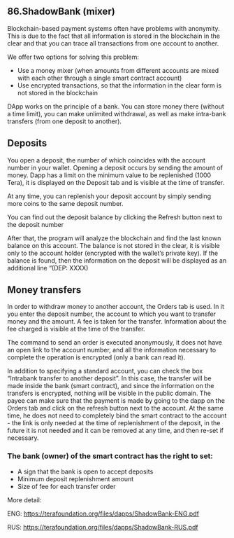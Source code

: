 ﻿## 86.ShadowBank (mixer)
Blockchain-based payment systems often have problems with anonymity. This is due to the fact that all information is stored in the blockchain in the clear and that you can trace all transactions from one account to another.

We offer two options for solving this problem:
- Use a money mixer (when amounts from different accounts are mixed with each other through a single smart contract account)
- Use encrypted transactions, so that the information in the clear form is not stored in the blockchain

DApp works on the principle of a bank. You can store money there (without a time limit), you can make unlimited withdrawal, as well as make intra-bank transfers (from one deposit to another).

## Deposits

You open a deposit, the number of which coincides with the account number in your wallet. Opening a deposit occurs by sending the amount of money. Dapp has a limit on the minimum value to be replenished (1000 Tera), it is displayed on the Deposit tab and is visible at the time of transfer.

At any time, you can replenish your deposit account by simply sending more coins to the same deposit number.

You can find out the deposit balance by clicking the Refresh button next to the deposit number

After that, the program will analyze the blockchain and find the last known balance on this account. The balance is not stored in the clear, it is visible only to the account holder (encrypted with the wallet’s private key).
If the balance is found, then the information on the deposit will be displayed as an additional line “(DEP: XXXX)

## Money transfers

In order to withdraw money to another account, the Orders tab is used. In it you enter the deposit number, the account to which you want to transfer money and the amount. A fee is taken for the transfer. Information about the fee charged is visible at the time of the transfer.


The command to send an order is executed anonymously, it does not have an open link to the account number, and all the information necessary to complete the operation is encrypted (only a bank can read it).

In addition to specifying a standard account, you can check the box “Intrabank transfer to another deposit”. In this case, the transfer will be made inside the bank (smart contract), and since the information on the transfers is encrypted, nothing will be visible in the public domain. The payee can make sure that the payment is made by going to the dapp on the Orders tab and click on the refresh button next to the account. At the same time, he does not need to completely bind the smart contract to the account - the link is only needed at the time of replenishment of the deposit, in the future it is not needed and it can be removed at any time, and then re-set if necessary.

### The bank (owner) of the smart contract has the right to set:

- A sign that the bank is open to accept deposits
- Minimum deposit replenishment amount
- Size of fee for each transfer order


More detail:

ENG: 
https://terafoundation.org/files/dapps/ShadowBank-ENG.pdf

RUS:
https://terafoundation.org/files/dapps/ShadowBank-RUS.pdf
